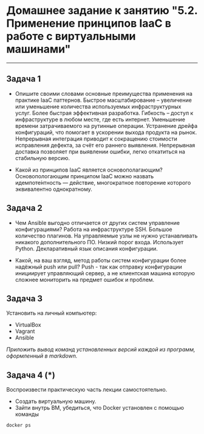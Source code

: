 # Домашнее задание к занятию "5.2. Применение принципов IaaC в работе с виртуальными машинами"

---

## Задача 1

- Опишите своими словами основные преимущества применения на практике IaaC паттернов.
Быстрое масштабирование – увеличение или уменьшение количества используемых инфраструктурных услуг.
Более быстрая эффективная разработка.
Гибкость – доступ к инфраструктуре в любом месте, где есть интернет.
Уменьшение времени затрачиваемого на рутинные операции.
Устранение дрейфа конфигураций, что помогает в ускорении выхода продукта на рынок.
Непрерывная интеграция приводит к сокращению стоимости исправления дефекта, за счёт его раннего выявления.
Непрерывная доставка позволяет при выявлении ошибки, легко откатиться на стабильную версию.

- Какой из принципов IaaC является основополагающим?
Основопологающим принципом IaaC можно назвать идемпоте́нтность —  действие, многократное повторение которого эквивалентно однократному.

## Задача 2

- Чем Ansible выгодно отличается от других систем управление конфигурациями?
Работа на инфраструктуре SSH.
Большое количество плагинов.
На управляемые узлы не нужно устанавливать никакого дополнительного ПО.
Низкий порог входа.
Использует Python.
Декларативный язык описания конфигурации.

- Какой, на ваш взгляд, метод работы систем конфигурации более надёжный push или pull?
Push - так как отправку конфигурации инициирует управляющий сервер, а не клиентская машина которую сложнее мониторить на предмет ошибок и проблем.

## Задача 3

Установить на личный компьютер:

- VirtualBox
- Vagrant
- Ansible

*Приложить вывод команд установленных версий каждой из программ, оформленный в markdown.*

## Задача 4 (*)

Воспроизвести практическую часть лекции самостоятельно.

- Создать виртуальную машину.
- Зайти внутрь ВМ, убедиться, что Docker установлен с помощью команды
```
docker ps
```

